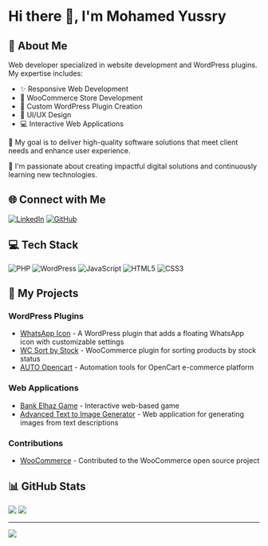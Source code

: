 # Hi there 👋, I'm Mohamed Yussry

## 💫 About Me
Web developer specialized in website development and WordPress plugins. My expertise includes:
- ✨ Responsive Web Development
- 🛒 WooCommerce Store Development
- 🔌 Custom WordPress Plugin Creation
- 🎨 UI/UX Design
- 💻 Interactive Web Applications

🎯 My goal is to deliver high-quality software solutions that meet client needs and enhance user experience.

🌱 I'm passionate about creating impactful digital solutions and continuously learning new technologies.

## 🌐 Connect with Me
[![LinkedIn](https://img.shields.io/badge/LinkedIn-%230077B5.svg?logo=linkedin&logoColor=white)](https://linkedin.com/in/mohamedyussry)
[![GitHub](https://img.shields.io/badge/GitHub-%23121011.svg?logo=github&logoColor=white)](https://github.com/mohamedyussry)

## 💻 Tech Stack
![PHP](https://img.shields.io/badge/php-%23777BB4.svg?style=for-the-badge&logo=php&logoColor=white)
![WordPress](https://img.shields.io/badge/WordPress-%23117AC9.svg?style=for-the-badge&logo=WordPress&logoColor=white)
![JavaScript](https://img.shields.io/badge/javascript-%23323330.svg?style=for-the-badge&logo=javascript&logoColor=%23F7DF1E)
![HTML5](https://img.shields.io/badge/html5-%23E34F26.svg?style=for-the-badge&logo=html5&logoColor=white)
![CSS3](https://img.shields.io/badge/css3-%231572B6.svg?style=for-the-badge&logo=css3&logoColor=white)

## 🚀 My Projects

### WordPress Plugins
* [WhatsApp Icon](https://github.com/mohamedyussry/WhatsApp-Icon) - A WordPress plugin that adds a floating WhatsApp icon with customizable settings
* [WC Sort by Stock](https://github.com/mohamedyussry/wc-sort-by-stock) - WooCommerce plugin for sorting products by stock status
* [AUTO Opencart](https://github.com/mohamedyussry/AUTO-opencart) - Automation tools for OpenCart e-commerce platform

### Web Applications
* [Bank Elhaz Game](https://github.com/mohamedyussry/bank-elhaz-game) - Interactive web-based game
* [Advanced Text to Image Generator](https://github.com/mohamedyussry/Advanced-Text-to-Image-Generator-free) - Web application for generating images from text descriptions

### Contributions
* [WooCommerce](https://github.com/mohamedyussry/woocommerce) - Contributed to the WooCommerce open source project

## 📊 GitHub Stats
![](https://github-readme-stats.vercel.app/api?username=mohamedyussry&theme=dark&hide_border=false&include_all_commits=true&count_private=true)
![](https://github-readme-streak-stats.herokuapp.com/?user=mohamedyussry&theme=dark&hide_border=false)

---
[![](https://visitcount.itsvg.in/api?id=mohamedyussry&icon=0&color=0)](https://visitcount.itsvg.in)
